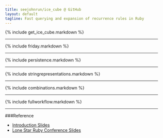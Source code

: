 ```yaml
---
title: seejohnrun/ice_cube @ GitHub
layout: default
tagline: Fast querying and expansion of recurrence rules in Ruby
---
```


{% include get_ice_cube.markdown %}

-----

{% include friday.markdown %}

-----

{% include persistence.markdown %}

-----

{% include stringrepresentations.markdown %}

-----

{% include combinations.markdown %}

-----

{% include fullworkflow.markdown %}

-----

###Reference
* [Introduction Slides](http://seejohnrun.github.com/ice_cube/static/ice_cube_ruby_nyc.pdf)
* [Lone Star Ruby Conference Slides](http://seejohnrun.github.com/ice_cube/static/lsrc_ice_cube.pdf)
